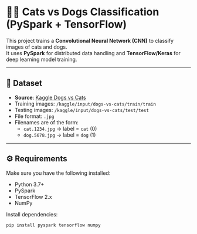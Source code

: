 # 🐶🐱 Cats vs Dogs Classification (PySpark + TensorFlow)

This project trains a **Convolutional Neural Network (CNN)** to classify images of cats and dogs.  
It uses **PySpark** for distributed data handling and **TensorFlow/Keras** for deep learning model training.

---

## 📂 Dataset
- **Source**: [Kaggle Dogs vs Cats](https://www.kaggle.com/datasets/biaiscience/dogs-vs-cats)  
- Training images: `/kaggle/input/dogs-vs-cats/train/train`  
- Testing images: `/kaggle/input/dogs-vs-cats/test/test`  
- File format: `.jpg`  
- Filenames are of the form:  
  - `cat.1234.jpg` → label = `cat` (0)  
  - `dog.5678.jpg` → label = `dog` (1)  

---

## ⚙️ Requirements
Make sure you have the following installed:
- Python 3.7+  
- PySpark  
- TensorFlow 2.x  
- NumPy  

Install dependencies:
```bash
pip install pyspark tensorflow numpy
